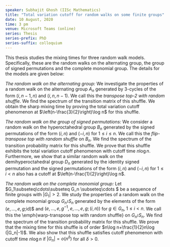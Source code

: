 ```yaml
---
speaker: Subhajit Ghosh (IISc Mathematics)
title: "Total variation cutoff for random walks on some finite groups"
date: 10 August, 2020
time: 3 pm
venue: Microsoft Teams (online)
series: Thesis
series-prefix: PhD
series-suffix: colloquium
---
```


This thesis studies the mixing times for three random walk models. Specifically,
these are the random walks on the alternating group, the group of signed permutations
and the complete monomial group. The details for the models are given below:

_The random walk on the alternating group:_ We investigate the properties of a random
walk on the alternating group $A_n$ generated by $3$-cycles of the form $(i,n-1,n)$
and $(i,n,n-1)$. We call this the _transpose top-$2$ with random shuffle_. We
find the spectrum of the transition matrix of this shuffle. We obtain the sharp mixing
time by proving the total variation cutoff phenomenon at $\left(n-\frac{3}{2}\right)\log n$
for this shuffle.

_The random walk on the group of signed permutations:_ We consider a random walk on the
hyperoctahedral group $B_n$ generated by the signed permutations of the form $(i,n)$
and $(-i,n)$ for $1\leq i\leq n$. We call this the _flip-transpose top with random shuffle_
on $B_n$. We find the spectrum of the transition probability matrix for this shuffle. We
prove that this shuffle exhibits the total variation cutoff phenomenon with cutoff time
$n\log n$. Furthermore, we show that a similar random walk on the demihyperoctahedral
group $D_n$ generated by the identity signed permutation and the signed permutations of
the form $(i,n)$ and $(-i,n)$ for $1\leq i< n$ also has a cutoff at $\left(n-\frac{1}{2}\right)\log n$.

_The random walk on the complete monomial group:_ Let $G_1\subseteq\cdots\subseteq G_n \subseteq\cdots $ 
be a sequence of finite groups with $|G_1|>2$. We study the properties of a random walk on the 
complete monomial group $G_n\wr S_n$ generated by the elements of the form $(e,\dots,e,g$;id)$
and $(e,\dots,e,g^{-1},e,\dots,e,g;(i,n))$ for $g\in G_n,\;1\leq i< n$. We call this the 
\emph{warp-transpose top with random shuffle} on $G_n\wr S_n$. We find the spectrum of the transition 
probability matrix for this shuffle. We prove that the mixing time for this shuffle is of order 
$n\log n+\frac{1}{2}n\log (|G_n|-1)$. We also show that this shuffle satisfies cutoff phenomenon with 
cutoff time $n\log n$ if $|G_n|=o(n^{\delta})$ for all $\delta>0$. 
